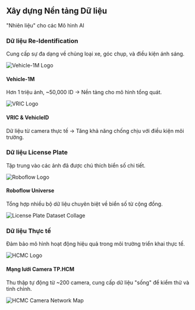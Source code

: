 <!--
  Bố cục slide này sử dụng các thẻ (cards) để nhóm các nguồn dữ liệu theo mục đích.
  Mỗi thẻ có hiệu ứng riêng và hình ảnh minh họa.
-->
<section 
  data-background-image="/images/backgrounds/agenda-bg.png" 
  data-background-opacity="1"
  class="h-full" >
<div class="w-full h-full flex flex-col justify-center items-center text-white drop-shadow-2xl">
  <h2 class="text-7xl mb-4 text-center font-extrabold !text-tech-highlight">Xây dựng Nền tảng Dữ liệu</h2>
  <p class="text-3xl mb-12 text-center font-semibold text-blue-200">"Nhiên liệu" cho các Mô hình AI</p>
  <div class="grid grid-cols-1 md:grid-cols-3 gap-10 w-full max-w-9xl mx-auto">
    <!-- CỘT 1: DỮ LIỆU HUẤN LUYỆN RE-ID -->
    <div class="fragment bg-gray-900/95 backdrop-blur-xl p-8 rounded-2xl border border-blue-700 shadow-2xl" data-fragment-index="1">
      <h3 class="text-4xl text-blue-400 text-center mb-6 font-bold">Dữ liệu Re-Identification</h3>
      <p class="text-center mb-8 text-2xl text-blue-100">Cung cấp sự đa dạng về chủng loại xe, góc chụp, và điều kiện ánh sáng.</p>
      <div class="space-y-8">
        <div class="flex items-center">
          <img src="images/logos/dataset-vehicle1m.png" class="h-20 w-20 mr-5" alt="Vehicle-1M Logo"/>
          <div>
            <h4 class="text-2xl font-bold text-white">Vehicle-1M</h4>
            <p class="text-blue-100 text-xl">Hơn 1 triệu ảnh, ~50,000 ID → Nền tảng cho mô hình tổng quát.</p>
          </div>
        </div>
        <div class="flex items-center">
          <img src="images/logos/dataset-vric.png" class="h-20 w-20 mr-5" alt="VRIC Logo"/>
          <div>
            <h4 class="text-2xl font-bold text-white">VRIC & VehicleID</h4>
            <p class="text-blue-100 text-xl">Dữ liệu từ camera thực tế → Tăng khả năng chống chịu với điều kiện môi trường.</p>
          </div>
        </div>
      </div>
    </div>
    <!-- CỘT 2: DỮ LIỆU HUẤN LUYỆN LPR -->
    <div class="fragment bg-gray-900/95 backdrop-blur-xl p-8 rounded-2xl border border-blue-700 shadow-2xl" data-fragment-index="2">
      <h3 class="text-4xl text-blue-400 text-center mb-6 font-bold">Dữ liệu License Plate</h3>
      <p class="text-center mb-8 text-2xl text-blue-100">Tập trung vào các ảnh đã được chú thích biển số chi tiết.</p>
      <div class="space-y-8">
        <div class="flex items-center">
          <img src="images/logos/roboflow-logo.png" class="h-20 w-20 mr-5" alt="Roboflow Logo"/>
          <div>
            <h4 class="text-2xl font-bold text-white">Roboflow Universe</h4>
            <p class="text-blue-100 text-xl">Tổng hợp nhiều bộ dữ liệu chuyên biệt về biển số từ cộng đồng.</p>
          </div>
        </div>
        <img src="images/lp-dataset-collage.png" class="rounded-xl mt-6 shadow-2xl" alt="License Plate Dataset Collage"/>
      </div>
    </div>
    <!-- CỘT 3: DỮ LIỆU KIỂM THỬ & TINH CHỈNH -->
    <div class="fragment bg-gray-900/95 backdrop-blur-xl p-8 rounded-2xl border border-blue-700 shadow-2xl" data-fragment-index="3">
      <h3 class="text-4xl text-blue-400 text-center mb-6 font-bold">Dữ liệu Thực tế</h3>
      <p class="text-center mb-8 text-2xl text-blue-100">Đảm bảo mô hình hoạt động hiệu quả trong môi trường triển khai thực tế.</p>
      <div class="space-y-8">
        <div class="flex items-center">
          <img src="images/logos/hcmc-logo.png" class="h-20 w-20 mr-5" alt="HCMC Logo"/>
          <div>
            <h4 class="text-2xl font-bold text-white">Mạng lưới Camera TP.HCM</h4>
            <p class="text-blue-100 text-xl">Thu thập tự động từ ~200 camera, cung cấp dữ liệu "sống" để kiểm thử và tinh chỉnh.</p>
          </div>
        </div>
        <img src="images/hcmc-camera-map.png" class="rounded-xl mt-6 shadow-2xl" alt="HCMC Camera Network Map"/>
      </div>
    </div>
  </div>
</div>
</section>
